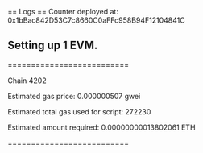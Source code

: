 
== Logs ==
  Counter deployed at: 0x1bBac842D53C7c8660C0aFFc958B94F12104841C

## Setting up 1 EVM.

==========================

Chain 4202

Estimated gas price: 0.000000507 gwei

Estimated total gas used for script: 272230

Estimated amount required: 0.00000000013802061 ETH

==========================